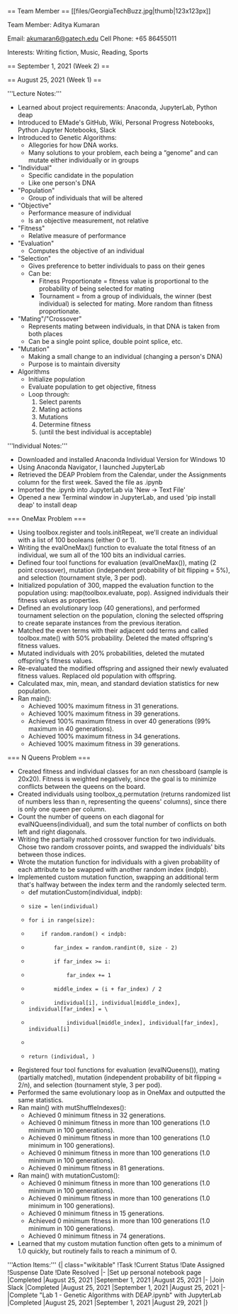 == Team Member ==
[[files/GeorgiaTechBuzz.jpg|thumb|123x123px]]

Team Member: Aditya Kumaran

Email: akumaran6@gatech.edu
Cell Phone: +65 86455011

Interests: Writing fiction, Music, Reading, Sports

== September 1, 2021 (Week 2) == 

== August 25, 2021 (Week 1) == 

'''Lecture Notes:'''
* Learned about project requirements: Anaconda, JupyterLab, Python deap
* Introduced to EMade's GitHub, Wiki, Personal Progress Notebooks, Python Jupyter Notebooks, Slack
* Introduced to Genetic Algorithms:
    *  Allegories for how DNA works.
    *  Many solutions to your problem, each being a “genome” and can mutate either individually or in groups 
* "Individual"
    *  Specific candidate in the population
    *  Like one person's DNA
* "Population"
    *  Group of individuals that will be altered
* "Objective"
    *  Performance measure of individual
    *  Is an objective measurement, not relative
* "Fitness"
    *  Relative measure of performance
* "Evaluation"
    *  Computes the objective of an individual
* "Selection"
    *  Gives preference to better individuals to pass on their genes
    *  Can be:
        *  Fitness Proportionate = fitness value is proportional to the probability of being selected for mating
        *  Tournament = from a group of individuals, the winner (best individual) is selected for mating. More random than fitness proportionate.
* "Mating"/"Crossover"
    *  Represents mating between individuals, in that DNA is taken from both places
    *  Can be a single point splice, double point splice, etc.
* "Mutation"
    *  Making a small change to an individual (changing a person's DNA)
    *  Purpose is to maintain diversity
* Algorithms
    *  Initialize population
    *  Evaluate population to get objective, fitness
    *  Loop through:
        1. Select parents
        2. Mating actions
        3. Mutations
        4. Determine fitness
        5. (until the best individual is acceptable)

'''Individual Notes:'''
* Downloaded and installed Anaconda Individual Version for Windows 10
* Using Anaconda Navigator, I launched JupyterLab
* Retrieved the DEAP Problem from the Calendar, under the Assignments column for the first week. Saved the file as .ipynb
* Imported the .ipynb into JupyterLab via 'New -> Text File'
* Opened a new Terminal window in JupyterLab, and used 'pip install deap' to install deap

=== OneMax Problem ===
* Using toolbox.register and tools.initRepeat, we'll create an individual with a list of 100 booleans (either 0 or 1).
* Writing the evalOneMax() function to evaluate the total fitness of an individual, we sum all of the 100 bits an individual carries.
* Defined four tool functions for evaluation (evalOneMax()), mating (2 point crossover), mutation (independent probability of bit flipping = 5%), and selection (tournament style, 3 per pod).
* Initialized population of 300, mapped the evaluation function to the population using: map(toolbox.evaluate, pop). Assigned individuals their fitness values as properties.
* Defined an evolutionary loop (40 generations), and performed tournament selection on the population, cloning the selected offspring to create separate instances from the previous iteration.
* Matched the even terms with their adjacent odd terms and called toolbox.mate() with 50% probability. Deleted the mated offspring's fitness values.
* Mutated individuals with 20% probabilities, deleted the mutated offspring's fitness values. 
* Re-evaluated the modified offspring and assigned their newly evaluated fitness values. Replaced old population with offspring.
* Calculated max, min, mean, and standard deviation statistics for new population.
* Ran main():
    * Achieved 100% maximum fitness in 31 generations.
    * Achieved 100% maximum fitness in 39 generations.
    * Achieved 100% maximum fitness in over 40 generations (99% maximum in 40 generations).
    * Achieved 100% maximum fitness in 34 generations.
    * Achieved 100% maximum fitness in 39 generations.

=== N Queens Problem ===
* Created fitness and individual classes for an nxn chessboard (sample is 20x20). Fitness is weighted negatively, since the goal is to minimize conflicts between the queens on the board.
* Created individuals using toolbox_q.permutation (returns randomized list of numbers less than n, representing the queens' columns), since there is only one queen per column.
* Count the number of queens on each diagonal for evalNQueens(individual), and sum the total number of conflicts on both left and right diagonals.
* Writing the partially matched crossover function for two individuals. Chose two random crossover points, and swapped the individuals' bits between those indices.
* Wrote the mutation function for individuals with a given probability of each attribute to be swapped with another random index (indpb).
* Implemented custom mutation function, swapping an additional term that's halfway between the index term and the randomly selected term.
    * def mutationCustom(individual, indpb):
    *     size = len(individual)
    *     for i in range(size):
    *         if random.random() < indpb:
    *             far_index = random.randint(0, size - 2)
    *             if far_index >= i:
    *                 far_index += 1
    *             middle_index = (i + far_index) / 2
    *             individual[i], individual[middle_index], individual[far_index] = \
    *                 individual[middle_index], individual[far_index], individual[i]
    * 
    *     return (individual, )
* Registered four tool functions for evaluation (evalNQueens()), mating (partially matched), mutation (independent probability of bit flipping = 2/n), and selection (tournament style, 3 per pod).
* Performed the same evolutionary loop as in OneMax and outputted the same statistics.
* Ran main() with mutShuffleIndexes():
    * Achieved 0 minimum fitness in 32 generations.
    * Achieved 0 minimum fitness in more than 100 generations (1.0 minimum in 100 generations).
    * Achieved 0 minimum fitness in more than 100 generations (1.0 minimum in 100 generations).
    * Achieved 0 minimum fitness in more than 100 generations (1.0 minimum in 100 generations).
    * Achieved 0 minimum fitness in 81 generations.
* Ran main() with mutationCustom():
    * Achieved 0 minimum fitness in more than 100 generations (1.0 minimum in 100 generations).
    * Achieved 0 minimum fitness in more than 100 generations (1.0 minimum in 100 generations).
    * Achieved 0 minimum fitness in 15 generations.
    * Achieved 0 minimum fitness in more than 100 generations (1.0 minimum in 100 generations).
    * Achieved 0 minimum fitness in 74 generations.
* Learned that my custom mutation function often gets to a minimum of 1.0 quickly, but routinely fails to reach a minimum of 0.


'''Action Items:'''
{| class="wikitable"
!Task
!Current Status
!Date Assigned
!Suspense Date
!Date Resolved
|-
|Set up personal notebook page
|Completed
|August 25, 2021
|September 1, 2021
|August 25, 2021
|-
|Join Slack
|Completed
|August 25, 2021
|September 1, 2021
|August 25, 2021
|-
|Complete "Lab 1 - Genetic Algorithms with DEAP.ipynb" with JupyterLab
|Completed
|August 25, 2021
|September 1, 2021
|August 29, 2021
|}
